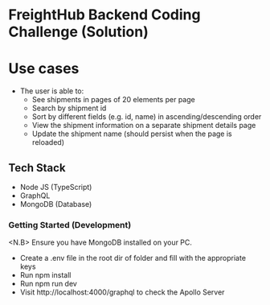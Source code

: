 # FreightHub Backend Coding Challenge (Solution)

# Use cases

- The user is able to:
  - See shipments in pages of 20 elements per page
  - Search by shipment id
  - Sort by different fields (e.g. id, name) in ascending/descending order
  - View the shipment information on a separate shipment details page
  - Update the shipment name (should persist when the page is reloaded)

## Tech Stack

* Node JS (TypeScript)
* GraphQL
* MongoDB (Database)


### Getting Started (Development)
<N.B> Ensure you have MongoDB installed on your PC.

*   Create a .env file in the root dir of folder and fill with the appropriate keys
*   Run npm install
*   Run npm run dev
*   Visit http://localhost:4000/graphql to check the Apollo Server
